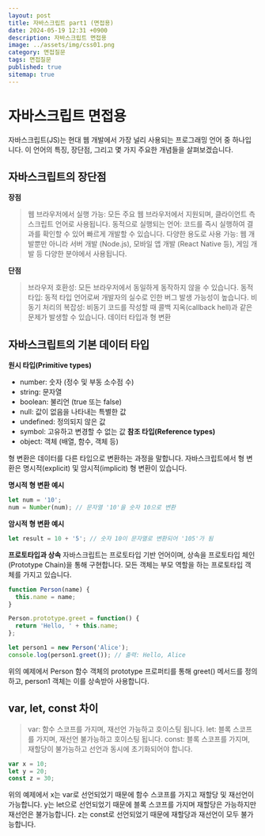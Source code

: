 ```yaml
---
layout: post
title: 자바스크립트 part1 (면접용)
date: 2024-05-19 12:31 +0900
description: 자바스크립트 면접용
image: ../assets/img/css01.png
category: 면접질문
tags: 면접질문
published: true
sitemap: true
---
```




# 자바스크립트 면접용

자바스크립트(JS)는 현대 웹 개발에서 가장 널리 사용되는 프로그래밍 언어 중 하나입니다. 이 언어의 특징, 장단점, 그리고 몇 가지 주요한 개념들을 살펴보겠습니다.

## 자바스크립트의 장단점
**장점**
> 웹 브라우저에서 실행 가능: 모든 주요 웹 브라우저에서 지원되며, 클라이언트 측 스크립트 언어로 사용됩니다.
> 동적으로 실행되는 언어: 코드를 즉시 실행하여 결과를 확인할 수 있어 빠르게 개발할 수 있습니다.
> 다양한 용도로 사용 가능: 웹 개발뿐만 아니라 서버 개발 (Node.js), 모바일 앱 개발 (React Native 등), 게임 개발 등 다양한 분야에서 사용됩니다.

**단점**
> 브라우저 호환성: 모든 브라우저에서 동일하게 동작하지 않을 수 있습니다.
> 동적 타입: 동적 타입 언어로써 개발자의 실수로 인한 버그 발생 가능성이 높습니다.
> 비동기 처리의 복잡성: 비동기 코드를 작성할 때 콜백 지옥(callback hell)과 같은 문제가 발생할 수 있습니다.
데이터 타입과 형 변환


## 자바스크립트의 기본 데이터 타입

**원시 타입(Primitive types)**
- number: 숫자 (정수 및 부동 소수점 수)
- string: 문자열
- boolean: 불리언 (true 또는 false)
- null: 값이 없음을 나타내는 특별한 값
- undefined: 정의되지 않은 값
- symbol: 고유하고 변경할 수 없는 값
**참조 타입(Reference types)**
- object: 객체 (배열, 함수, 객체 등)

형 변환은 데이터를 다른 타입으로 변환하는 과정을 말합니다. 자바스크립트에서 형 변환은 명시적(explicit) 및 암시적(implicit) 형 변환이 있습니다.

**명시적 형 변환 예시**

````javascript
let num = '10';
num = Number(num); // 문자열 '10'을 숫자 10으로 변환
````
**암시적 형 변환 예시**

````javascript
let result = 10 + '5'; // 숫자 10이 문자열로 변환되어 '105'가 됨
````
**프로토타입과 상속**
자바스크립트는 프로토타입 기반 언어이며, 상속을 프로토타입 체인(Prototype Chain)을 통해 구현합니다. 모든 객체는 부모 역할을 하는 프로토타입 객체를 가지고 있습니다.

````javascript
function Person(name) {
  this.name = name;
}

Person.prototype.greet = function() {
  return 'Hello, ' + this.name;
};

let person1 = new Person('Alice');
console.log(person1.greet()); // 출력: Hello, Alice
````
위의 예제에서 Person 함수 객체의 prototype 프로퍼티를 통해 greet() 메서드를 정의하고, person1 객체는 이를 상속받아 사용합니다.

## var, let, const 차이
> var: 함수 스코프를 가지며, 재선언 가능하고 호이스팅 됩니다.
> let: 블록 스코프를 가지며, 재선언 불가능하고 호이스팅 됩니다.
> const: 블록 스코프를 가지며, 재할당이 불가능하고 선언과 동시에 초기화되어야 합니다.
````javascript
var x = 10;
let y = 20;
const z = 30;
````
위의 예제에서 x는 var로 선언되었기 때문에 함수 스코프를 가지고 재할당 및 재선언이 가능합니다. y는 let으로 선언되었기 때문에 블록 스코프를 가지며 재할당은 가능하지만 재선언은 불가능합니다. z는 const로 선언되었기 때문에 재할당과 재선언이 모두 불가능합니다.
